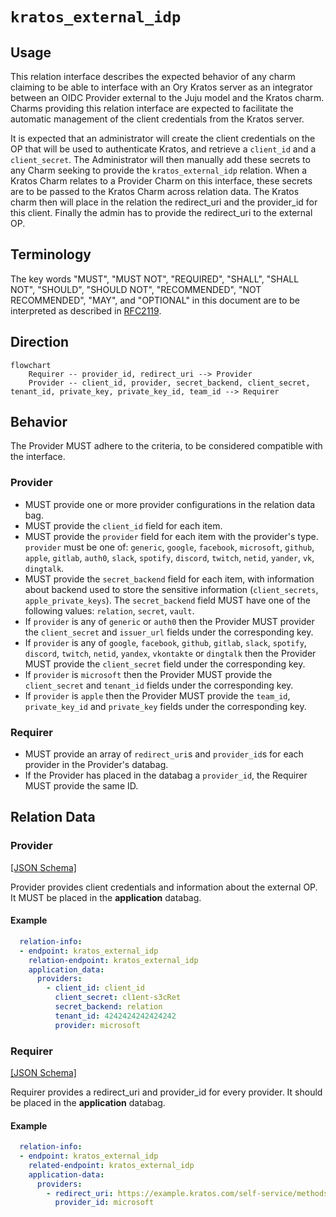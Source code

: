 # `kratos_external_idp`

## Usage
This relation interface describes the expected behavior of any charm claiming to be able to interface with an Ory Kratos server as an integrator between an OIDC Provider external to the Juju model  and the Kratos charm. Charms providing this relation interface are expected to facilitate the automatic management of the client credentials from the Kratos server.

It is expected that an administrator will create the client credentials on the OP that will be used to authenticate Kratos, and retrieve a `client_id` and a `client_secret`. The Administrator will then manually add these secrets to any Charm seeking to provide the `kratos_external_idp` relation. When a Kratos Charm relates to a Provider Charm on this interface, these secrets are to be passed to the Kratos Charm across relation data. The Kratos charm then will place in the relation the redirect_uri and the provider_id for this client. Finally the admin has to provide the redirect_uri to the external OP.

## Terminology

The key words "MUST", "MUST NOT", "REQUIRED", "SHALL", "SHALL NOT", "SHOULD", "SHOULD NOT", "RECOMMENDED", "NOT RECOMMENDED", "MAY", and "OPTIONAL" in this document are to be interpreted as described in [RFC2119](https://www.rfc-editor.org/rfc/rfc2119).

## Direction

```mermaid
flowchart
    Requirer -- provider_id, redirect_uri --> Provider
    Provider -- client_id, provider, secret_backend, client_secret, tenant_id, private_key, private_key_id, team_id --> Requirer
```

## Behavior

The Provider MUST adhere to the criteria, to be considered compatible with the interface.

### Provider
- MUST provide one or more provider configurations in the relation data bag.
- MUST provide the `client_id` field for each item.
- MUST provide the `provider` field for each item with the provider's type. `provider` must be one of: `generic`, `google`, `facebook`, `microsoft`, `github`, `apple`, `gitlab`, `auth0`, `slack`, `spotify`, `discord`, `twitch`, `netid`, `yander`, `vk`, `dingtalk`.
- MUST provide the `secret_backend` field for each item, with information about backend used to store the sensitive information (`client_secrets`, `apple_private_keys`). The `secret_backend` field MUST have one of the following values: `relation`, `secret`, `vault`.
- If `provider` is any of `generic` or `auth0` then the Provider MUST provider the `client_secret` and `issuer_url` fields under the corresponding key.
- If `provider` is any of `google`, `facebook`, `github`, `gitlab`, `slack`, `spotify`, `discord`, `twitch`, `netid`, `yandex`, `vkontakte` or `dingtalk` then the Provider MUST provide the `client_secret` field under the corresponding key.
- If `provider` is `microsoft` then the Provider MUST provide the `client_secret` and `tenant_id` fields under the corresponding key.
- If `provider` is `apple` then the Provider MUST provide the `team_id`, `private_key_id` and `private_key` fields under the corresponding key.

### Requirer
- MUST provide an array of `redirect_uri`s and `provider_id`s for each provider in the Provider's databag.
- If the Provider has placed in the databag a `provider_id`, the Requirer MUST provide the same ID.

## Relation Data

### Provider

[\[JSON Schema\]](./schemas/provider.json)

Provider provides client credentials and information about the external OP. It MUST be placed in the **application** databag.

#### Example
```yaml
  relation-info:
  - endpoint: kratos_external_idp
    relation-endpoint: kratos_external_idp
    application_data:
      providers:
        - client_id: client_id
          client_secret: cl1ent-s3cRet
          secret_backend: relation
          tenant_id: 4242424242424242
          provider: microsoft
```

### Requirer

[\[JSON Schema\]](./schemas/requirer.json)

Requirer provides a redirect_uri and provider_id for every provider. It should be placed in the **application** databag.

#### Example

```yaml
  relation-info:
  - endpoint: kratos_external_idp
    related-endpoint: kratos_external_idp
    application-data:
      providers:
        - redirect_uri: https://example.kratos.com/self-service/methods/oidc/callback/microsoft
          provider_id: microsoft
```

